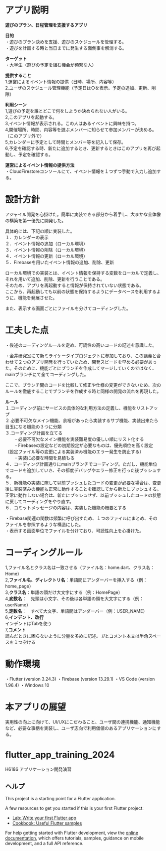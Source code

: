 # アプリ説明

**遊びのプラン、日程管理を支援するアプリ**

**目的**  
・遊びのプラン決めを支援、遊びのスケジュールを管理する。  
・遊びを計画する時と当日までに発生する面倒事を解消する。  

**ターゲット**  
・大学生（遊びの予定を組む機会が頻繫な人）  

**提供すること**  
1.運営によるイベント情報の提供（日時、場所、内容等）  
2.ユーザのスケジュール管理機能（予定日は○を表示。予定の追加、更新、削除）  

**利用シーン**  
1,遊びの予定を誰とどこで何をしようか決められない人がいる。  
2,このアプリを起動する。  
3,イベント情報が表示される。この人はあるイベントに興味を持つ。  
4,開催場所、時間、内容等を遊ぶメンバーに知らせて参加メンバーが決める。（このアプリ外で）  
5,カレンダーに予定として時間とメンバー等を記入して保存。  
6,予定を確認する時、新たに追加するとき、更新するときはこのアプリを再び起動し、予定を確認する。  

**運営によるイベント情報の提供方法**  
・CloudFirestoreコンソールにて、イベント情報を１つずつ手動で入力し追加する。  

# 設計方針

アジャイル開発を心掛けた。簡単に実装できる部分から着手し、大まかな全体像の構築を第一優先に開発した。  

具体的には、下記の順に実装した。  
１．カレンダーの表示  
２．イベント情報の追加（ローカル環境）  
３．イベント情報の削除（ローカル環境）  
４．イベント情報の更新（ローカル環境）  
５．Firebaseを用いたイベント情報の追加、削除、更新  

ローカル環境での実装とは、イベント情報を保持する変数をローカルで定義し、それを用いて追加、削除、更新を行うことである。  
そのため、アプリを再起動すると情報が保持されていない状態である。  
ここから、再起動しても以前の状態を保持するようにデータベースを利用するように、機能を発展させた。  

また、表示する画面ごとにファイルを分けてコーディングした。

# 工夫した点

・後述のコーディングルールを定め、可読性の高いコードの記述を意識した。

・金井研究室にて新ミライケータイプロジェクトに参加しており、この講義と合わせて２つのアプリ開発を行っていたため、開発スピードを早める必要があった。そのために、機能ごとにブランチを作成してマージしていくのではなく、mainブランチにて全てコーディングした。

ここで、ブランチ間のコードを比較して修正や仕様の変更ができないため、次のルールを徹底することでブランチを作成する時と同様の開発の流れを再現した。  

**ルール**  
１.コーディング前にサービスの具体的な利用方法の定義し、機能をリストアップ  
２.必要不可欠なメイン機能、余裕があったら実装するサブ機能、実装出来たら目玉になる機能の３つに分類  
３.コーディング計画を立てる  
&emsp;&emsp;・必要不可欠なメイン機能を実装難易度の優しい順にリスト化する  
&emsp;&emsp;・Firebaseの設定などの初期設定が必要なものは、優先順位を高く設定（設定ファイル等の変更による実装済み機能のエラー発生を防止する）  
&emsp;&emsp;・実装に必要な時間を見積もる  
４．コーディング計画通りにmainブランチでコーディング。ただし、機能単位でコードを追加していき、その都度デバッグやエラー修正を行った後プッシュする。  
５．新機能の実装に際して以前プッシュしたコードの変更が必要な場合は、変更後に実装済みの機能も正常に動作することを確認してから新たにプッシュする。正常に動作しない場合は、新たにプッシュせず、以前プッシュしたコードの状態に戻してコーディングをやり直す。  
６．コミットメッセージの内容は、実装した機能の概要とする  

・Firebase関連の関数は頻繁に呼び出すため、１つのファイルにまとめ、そのファイルを参照するような構造にした。  
・表示する画面単位でファイルを分けており、可読性向上を心掛けた。

# コーディングルール
1,ファイル名とクラス名は一致させる（ファイル名：home.dart、クラス名：Home）  
2,**ファイル名、ディレクトリ名**：単語間にアンダーバーを挿入する（例：home_page）    
3,**クラス名**：単語の頭だけ大文字にする（例：HomePage）  
4,**変数名**：　先頭は小文字、その後は各単語の頭を大文字にする（例：userName）  
5,**定数名**：　すべて大文字、単語間はアンダーバー（例：USER_NAME）  
6,**インデント、改行**  
インデントはTabを使う  
7,**コメント**  
読んだときに困らないように分量を多めに記述。
//とコメント本文は半角スペースを１つ空ける

# 動作環境
・Flutter  (version 3.24.3)
・Firebase (version 13.29.1)
・VS Code (version 1.96.4)
・Windows 10

# 本アプリの展望

実用性の向上に向けて、UI/UXにこだわること、ユーザ間の連携機能、通知機能など、必要な事柄を実装し、ユーザ志向で利用価値のあるアプリケーションにする。

# flutter_app_training_2024

H6186 アプリケーション開発演習

## ヘルプ

This project is a starting point for a Flutter application.

A few resources to get you started if this is your first Flutter project:

- [Lab: Write your first Flutter app](https://docs.flutter.dev/get-started/codelab)
- [Cookbook: Useful Flutter samples](https://docs.flutter.dev/cookbook)

For help getting started with Flutter development, view the
[online documentation](https://docs.flutter.dev/), which offers tutorials,
samples, guidance on mobile development, and a full API reference.

